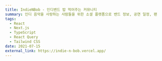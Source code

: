 ```yaml
---
title: IndieNBob - 인디밴드 밥 먹어주는 커뮤니티
summary: 인디 음악을 사랑하는 사람들을 위한 소셜 플랫폼으로 밴드 정보, 공연 일정, 팬 커뮤니티 기능 제공
tags:
  - React
  - Next.js
  - TypeScript
  - React Query
  - Tailwind CSS
date: 2021-07-15
external_link: https://indie-n-bob.vercel.app/
---
```

